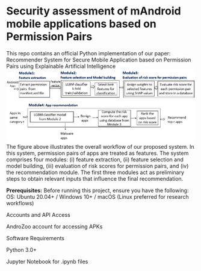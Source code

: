 # Security assessment of mAndroid mobile applications based on Permission Pairs
This repo contains an official Python implementation of our paper: Recommender System for Secure Mobile Application based on Permission Pairs using Explainable Artificial Intelligence
 ![Image Alt](https://github.com/tejaswivij/Mobile-App-Security-with-Permission-Pairs/blob/main/framework.jpg?raw=true)
The figure above illustrates the overall workflow of our proposed system. In this system, permission pairs of apps are treated as features. The system comprises four modules: (i) feature extraction, (ii) feature selection and model building, (iii) evaluation of risk scores for permission pairs, and (iv) the recommendation module. The first three modules act as preliminary steps to obtain relevant inputs that influence the final recommendation.

**Prerequisites:**
    Before running this project, ensure you have the following:
    OS: Ubuntu 20.04+ / Windows 10+ / macOS (Linux preferred for research workflows)

Accounts and API Access

AndroZoo account for accessing APKs

Software Requirements

Python 3.0+

Jupyter Notebook for .ipynb files
